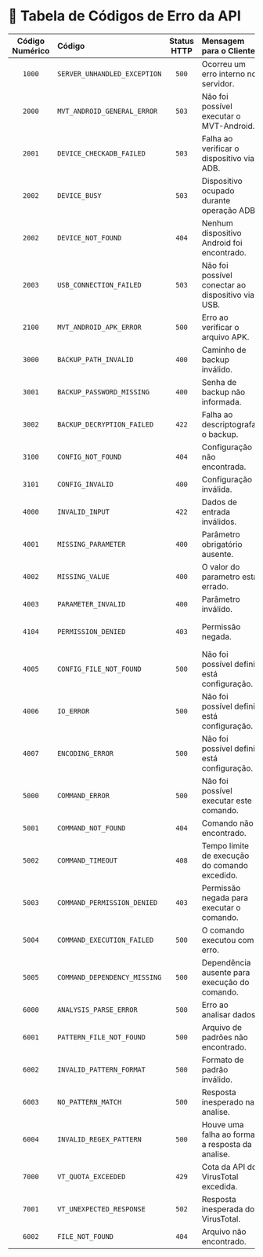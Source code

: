 # 🧾 Tabela de Códigos de Erro da API

| Código Numérico | Código                       | Status HTTP | Mensagem para o Cliente                           | Descrição Interna                                                               |
| :-------------: | :--------------------------- | :---------: | :------------------------------------------------ | :------------------------------------------------------------------------------ |
|     `1000`      | `SERVER_UNHANDLED_EXCEPTION` |    `500`    | Ocorreu um erro interno no servidor.              | Unhandled exception no core da aplicação.                                       |
|     `2000`      | `MVT_ANDROID_GENERAL_ERROR`  |    `503`    | Não foi possível executar o MVT-Android.          | Erro genérico no módulo MVT-Android.                                            |
|     `2001`      | `DEVICE_CHECKADB_FAILED`     |    `503`    | Falha ao verificar o dispositivo via ADB.         | Falha ao executar mvt-android check-adb.                                        |
|     `2002`      | `DEVICE_BUSY`                |    `503`    | Dispositivo ocupado durante operação ADB.         | O dispositivo está ocupado. Tente rodar `adb kill-server` e conectar novamente. |
|     `2002`      | `DEVICE_NOT_FOUND`           |    `404`    | Nenhum dispositivo Android foi encontrado.        | Dispositivo não conectado ou não autorizado.                                    |
|     `2003`      | `USB_CONNECTION_FAILED`      |    `503`    | Não foi possível conectar ao dispositivo via USB. | Erro de conexão ADB/USB.                                                        |
|     `2100`      | `MVT_ANDROID_APK_ERROR`      |    `500`    | Erro ao verificar o arquivo APK.                  | Erro ao rodar mvt-android download-apks.                                        |
|     `3000`      | `BACKUP_PATH_INVALID`        |    `400`    | Caminho de backup inválido.                       | O caminho não aponta para um arquivo .ab ou diretório válido.                   |
|     `3001`      | `BACKUP_PASSWORD_MISSING`    |    `400`    | Senha de backup não informada.                    | Parâmetro --backup-password ausente.                                            |
|     `3002`      | `BACKUP_DECRYPTION_FAILED`   |    `422`    | Falha ao descriptografar o backup.                | Senha incorreta ou arquivo de backup corrompido.                                |
|     `3100`      | `CONFIG_NOT_FOUND`           |    `404`    | Configuração não encontrada.                      | Arquivo de configuração ausente ou corrompido.                                  |
|     `3101`      | `CONFIG_INVALID`             |    `400`    | Configuração inválida.                            | Falha de validação das configurações.                                           |
|     `4000`      | `INVALID_INPUT`              |    `422`    | Dados de entrada inválidos.                       | Validação de payload falhou.                                                    |
|     `4001`      | `MISSING_PARAMETER`          |    `400`    | Parâmetro obrigatório ausente.                    | Faltando parâmetro na requisição.                                               |
|     `4002`      | `MISSING_VALUE`              |    `400`    | O valor do parametro está errado.                 | O valor do parametro está vazio ou é inválido.                                  |
|     `4003`      | `PARAMETER_INVALID`          |    `400`    | Parâmetro inválido.                               | O parâmetro fornecido é inválido.                                               |
|     `4104`      | `PERMISSION_DENIED`          |    `403`    | Permissão negada.                                 | Operação não autorizada pelo sistema de arquivos ou dispositivo.                |
|     `4005`      | `CONFIG_FILE_NOT_FOUND`      |    `500`    | Não foi possível definir está configuração.       | O arquivo não foi encontrado.                                                   |
|     `4006`      | `IO_ERROR`                   |    `500`    | Não foi possível definir está configuração.       | Erro de IO para modificar o arquivo.                                            |
|     `4007`      | `ENCODING_ERROR`             |    `500`    | Não foi possível definir está configuração.       | Erro na codificação do arquivo                                                  |
|     `5000`      | `COMMAND_ERROR`              |    `500`    | Não foi possível executar este comando.           | Falha ao executar o comando.                                                    |
|     `5001`      | `COMMAND_NOT_FOUND`          |    `404`    | Comando não encontrado.                           | O comando solicitado não foi localizado no sistema.                             |
|     `5002`      | `COMMAND_TIMEOUT`            |    `408`    | Tempo limite de execução do comando excedido.     | Timeout durante execução do comando.                                            |
|     `5003`      | `COMMAND_PERMISSION_DENIED`  |    `403`    | Permissão negada para executar o comando.         | O usuário ou processo não tem permissão para executar o comando.                |
|     `5004`      | `COMMAND_EXECUTION_FAILED`   |    `500`    | O comando executou com erro.                      | O comando foi executado, mas retornou código diferente de 0.                    |
|     `5005`      | `COMMAND_DEPENDENCY_MISSING` |    `500`    | Dependência ausente para execução do comando.     | Um dos binários necessários para o comando está ausente.                        |
|     `6000`      | `ANALYSIS_PARSE_ERROR`       |    `500`    | Erro ao analisar dados.                           | Falha no parser durante análise.                                                |
|     `6001`      | `PATTERN_FILE_NOT_FOUND`     |    `500`    | Arquivo de padrões não encontrado.                | log_message_patterns.json ausente em api/resources/                             |
|     `6002`      | `INVALID_PATTERN_FORMAT`     |    `500`    | Formato de padrão inválido.                       | Padrão cadastrado em JSON com formato inválido.                                 |
|     `6003`      | `NO_PATTERN_MATCH`           |    `500`    | Resposta inesperado na analise.                   | Padrão não está no JSON.                                                        |
|     `6004`      | `INVALID_REGEX_PATTERN`      |    `500`    | Houve uma falha ao formar a resposta da analise.  | Regex invalido no JSON                                                          |
|     `7000`      | `VT_QUOTA_EXCEEDED`          |    `429`    | Cota da API do VirusTotal excedida.               | Excedido número máximo de requisições à API VT.                                 |
|     `7001`      | `VT_UNEXPECTED_RESPONSE`     |    `502`    | Resposta inesperada do VirusTotal.                | Código de status VT fora do esperado.                                           |
|     `6002`      | `FILE_NOT_FOUND`             |    `404`    | Arquivo não encontrado.                           | Tentativa de acesso a caminho inexistente.                                      |
